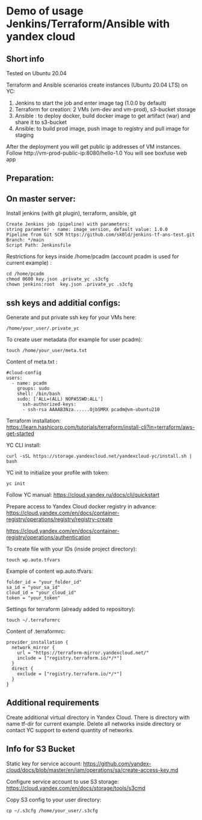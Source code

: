 Demo of usage Jenkins/Terraform/Ansible with yandex cloud
=========

Short info
------------

Tested on Ubuntu 20.04

Terraform and Ansible scenarios create instances (Ubuntu 20.04 LTS) on YC:

1) Jenkins to start the job and enter image tag (1.0.0 by default)
1) Terraform for creation: 2 VMs (vm-dev and vm-prod), s3-bucket storage
2) Ansible : to deploy docker, build docker image to get artifact (war) and share it to s3-bucket
3) Ansible: to build prod image, push image to registry and pull image for staging

After the deployment you will get public ip addresses of VM instances.
Follow http://vm-prod-public-ip:8080/hello-1.0
You will see boxfuse web app

Preparation:
------------

On master server:
------------

Install jenkins (with git plugin), terraform, ansible, git

```
Create Jenkins job (pipeline) with parameters:
string parameter - name: image_version, default value: 1.0.0
Pipeline from Git SCM https://github.com/sk0ld/jenkins-tf-ans-test.git
Branch: */main
Script Path: Jenkinsfile
```


Restrictions for keys inside /home/pcadm (account pcadm is used for current example) :
```
cd /home/pcadm
chmod 0600 key.json .private_yc .s3cfg
chown jenkins:root  key.json .private_yc .s3cfg
```

ssh keys and additial configs:
-----------------------------

Generate and put private ssh key for your VMs here:
```
/home/your_user/.private_yc
```

To create user metadata (for example for user pcadm):
```
touch /home/your_user/meta.txt
```

Content of meta.txt :
```
#cloud-config
users:
  - name: pcadm
    groups: sudo
    shell: /bin/bash
    sudo: ['ALL=(ALL) NOPASSWD:ALL']
      ssh-authorized-keys:
      - ssh-rsa AAAAB3Nza......OjbSMRX pcadm@vm-ubuntu210
```


Terraform installation:
https://learn.hashicorp.com/tutorials/terraform/install-cli?in=terraform/aws-get-started

YC CLI install:
```
curl -sSL https://storage.yandexcloud.net/yandexcloud-yc/install.sh | bash
```

YC init to initialize your profile with token:
```
yc init
```
Follow YC manual: https://cloud.yandex.ru/docs/cli/quickstart


Prepare access to Yandex Cloud docker registry in advance: https://cloud.yandex.com/en/docs/container-registry/operations/registry/registry-create


https://cloud.yandex.com/en/docs/container-registry/operations/authentication



To create file with your IDs (inside project directory):
```
touch wp.auto.tfvars
```
Example of content wp.auto.tfvars:
```
folder_id = "your_folder_id"
sa_id = "your_sa_id"
cloud_id = "your_cloud_id"
token = "your_token"
```

Settings for terraform (already added to repository):
```
touch ~/.terraformrc
```
Content of .terraformrc:
```
provider_installation {
  network_mirror {
    url = "https://terraform-mirror.yandexcloud.net/"
    include = ["registry.terraform.io/*/*"]
  }
  direct {
    exclude = ["registry.terraform.io/*/*"]
  }
}
```


Additional requirements
------------

Create additional virtual directory in Yandex Cloud. 
There is directory with name tf-dir for current example.
Delete all networks inside directory or contact YC support to extend quantity of networks.

Info for S3 Bucket
------------------

Static key for service account:
https://github.com/yandex-cloud/docs/blob/master/en/iam/operations/sa/create-access-key.md

Configure service account to use S3 storage:
https://cloud.yandex.com/en/docs/storage/tools/s3cmd

Copy S3 config to your user directory:
```
cp ~/.s3cfg /home/your_user/.s3cfg
```